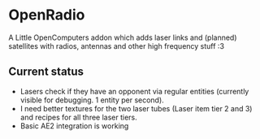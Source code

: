 # OpenRadio
A Little OpenComputers addon which adds laser links and (planned) satellites with radios, antennas and other high frequency stuff :3

## Current status
* Lasers check if they have an opponent via regular entities (currently visible for debugging. 1 entity per second).
* I need better textures for the two laser tubes (Laser item tier 2 and 3) and recipes for all three laser tiers.
* Basic AE2 integration is working